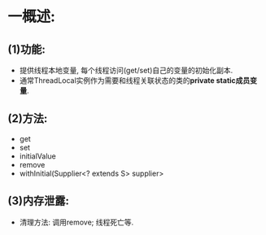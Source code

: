 # 一概述:
## (1)功能:
- 提供线程本地变量, 每个线程访问(get/set)自己的变量的初始化副本.
- 通常ThreadLocal实例作为需要和线程关联状态的类的**private static成员变量**.

## (2)方法:
- get
- set
- initialValue
- remove
- withInitial(Supplier<? extends S> supplier>

## (3)内存泄露:
- 清理方法: 调用remove; 线程死亡等.